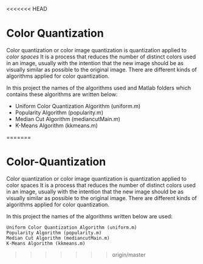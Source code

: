 <<<<<<< HEAD
# Color Quantization
Color quantization or color image quantization is quantization applied to *color spaces*
It is a process that reduces the number of distinct colors used in an image, usually with the intention that the new image should be as visually similar as possible to the original image.
There are different kinds of algorithms applied for color quantization.


In this project the names of the algorithms used and Matlab folders which contains these algorithms are written below:
- Uniform Color Quantization Algorithm (uniform.m)
- Popularity Algorithm  (popularity.m)
- Median Cut Algorithm (mediancutMain.m)
- K-Means Algorithm (kkmeans.m)




=======
# Color-Quantization

Color quantization or color image quantization is quantization applied to color spaces It is a process that reduces the number of distinct colors used in an image, usually with the intention that the new image should be as visually similar as possible to the original image. There are different kinds of algorithms applied for color quantization.

In this project the names of the algorithms written below are used:

    Uniform Color Quantization Algorithm (uniform.m)
    Popularity Algorithm (popularity.m)
    Median Cut Algorithm (mediancutMain.m)
    K-Means Algorithm (kkmeans.m)
>>>>>>> origin/master

